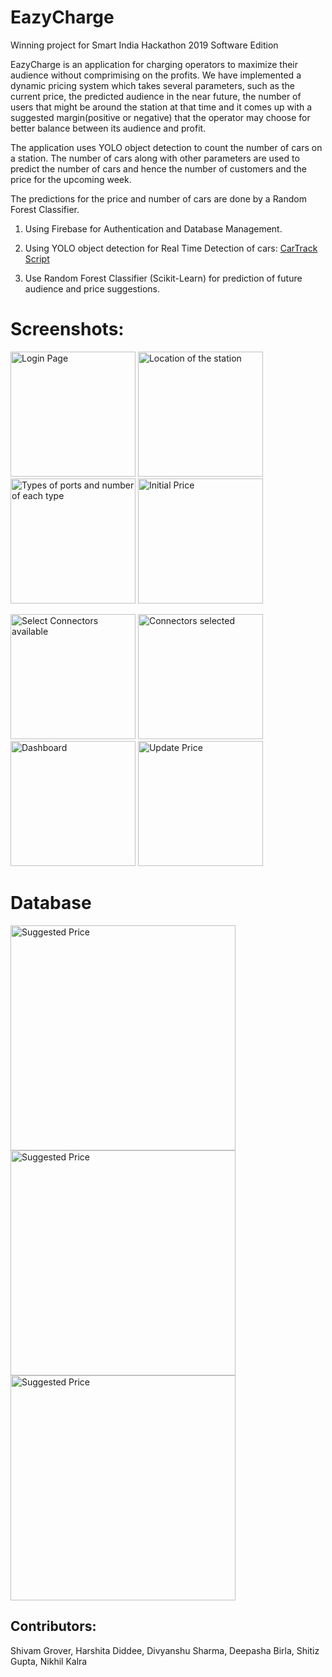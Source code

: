 # EazyCharge

Winning project for Smart India Hackathon 2019 Software Edition



EazyCharge is an application for charging operators to maximize their audience without comprimising on the profits. 
We have implemented a dynamic pricing system which takes several parameters, such as the current price, the predicted audience in the near future, the number of users that might be around the station at that time and it comes up with a suggested margin(positive or negative) that the operator may choose for better balance between its audience and profit.

The application uses YOLO object detection to count the number of cars on a station. The number of cars along with other parameters are used to predict the number of cars and hence the number of customers and the price for the upcoming week.

The predictions for the price and number of cars are done by a Random Forest Classifier.


1. Using Firebase for Authentication and Database Management.

2. Using YOLO object detection for Real Time Detection of cars:
[CarTrack Script](https://github.com/divyanshusharma1709/CarTrack/blob/master/YOLOCar.ipynb)

3. Use Random Forest Classifier (Scikit-Learn) for prediction of future audience and price suggestions.


# Screenshots:


<img src="https://github.com/shivumgrover/EazyCharge/blob/master/screenshots/a1.png" width="200" title="Login Page">  <img src="https://github.com/shivumgrover/EazyCharge/blob/master/screenshots/A2.png" width="200" title="Location of the station">  <img src="https://github.com/shivumgrover/EazyCharge/blob/master/screenshots/A3.png" width="200" title="Types of ports and number of each type"> <img src="https://github.com/shivumgrover/EazyCharge/blob/master/screenshots/A4_setprice.png" width="200" title="Initial Price"> 

<img src="https://github.com/shivumgrover/EazyCharge/blob/master/screenshots/A5_%20connector_unselected.png" width="200" title="Select Connectors available">  <img src="https://github.com/shivumgrover/EazyCharge/blob/master/screenshots/A6_connectors_selected_5.png" width="200" title="Connectors selected">  <img src="https://github.com/shivumgrover/EazyCharge/blob/master/screenshots/A6_dashboard.png" width="200" title="Dashboard"> <img src="https://github.com/shivumgrover/EazyCharge/blob/master/screenshots/A7_manual_price.png" width="200" title="Update Price"> 

# Database

<img src="https://github.com/shivumgrover/EazyCharge/blob/master/screenshots/Firebase1.png" width="360" title="Suggested Price"> <img src="https://github.com/shivumgrover/EazyCharge/blob/master/screenshots/Firebase2.png" width="360" title="Suggested Price"> <img src="https://github.com/shivumgrover/EazyCharge/blob/master/screenshots/Firebase3.png" width="360" title="Suggested Price">

## **Contributors:** 
Shivam Grover, Harshita Diddee, Divyanshu Sharma, Deepasha Birla, Shitiz Gupta, Nikhil Kalra
